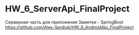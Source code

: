 # HW_6_ServerApi_FinalProject
Серверная часть для приложения Заметки - SpringBoot
https://github.com/Alex-Serdiuk/HW_6_AndroidApi_FinalProject
